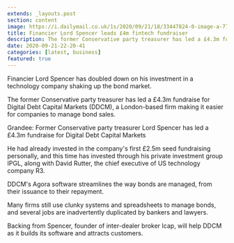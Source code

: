 ```yaml
---
extends: _layouts.post
section: content
image: https://i.dailymail.co.uk/1s/2020/09/21/18/33447824-0-image-a-77_1600708728277.jpg 
title: Financier Lord Spencer leads £4m fintech fundraiser 
description: The former Conservative party treasurer has led a £4.3m fundraise for Digital Debt Capital Markets, a London-based firm making it easier for companies to manage bond sales. 
date: 2020-09-21-22-20-41 
categories: [latest, business] 
featured: true 
--- 
```

Financier Lord Spencer has doubled down on his investment in a technology company shaking up the bond market. 

The former Conservative party treasurer has led a £4.3m fundraise for Digital Debt Capital Markets (DDCM), a London-based firm making it easier for companies to manage bond sales. 

Grandee: Former Conservative party treasurer Lord Spencer has led a £4.3m fundraise for Digital Debt Capital Markets

He had already invested in the company's first £2.5m seed fundraising personally, and this time has invested through his private investment group IPGL, along with David Rutter, the chief executive of US technology company R3. 

DDCM's Agora software streamlines the way bonds are managed, from their issuance to their repayment. 

Many firms still use clunky systems and spreadsheets to manage bonds, and several jobs are inadvertently duplicated by bankers and lawyers. 

Backing from Spencer, founder of inter-dealer broker Icap, will help DDCM as it builds its software and attracts customers. 

